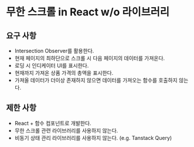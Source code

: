 # 무한 스크롤 in React w/o 라이브러리

## 요구 사항

- Intersection Observer를 활용한다.
- 현재 페이지의 최하단으로 스크롤 시 다음 페이지의 데이터를 가져온다.
- 로딩 시 인디케이터 UI를 표시한다.
- 현재까지 가져온 상품 가격의 총액을 표시한다.
- 가져올 데이터가 더이상 존재하지 않으면 데이터를 가져오는 함수를 호출하지 않는다.

## 제한 사항

- React + 함수 컴포넌트로 개발한다.
- 무한 스크롤 관련 라이브러리를 사용하지 않는다.
- 비동기 상태 관리 라이브러리를 사용하지 않는다. (e.g. Tanstack Query)
